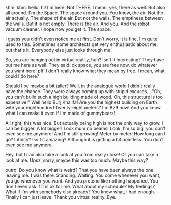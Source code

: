 khm. khm.
hello. hi! I'm here. Not THERE. I mean, yes, there as well. But also all around. 
I'm the Space. The space around you. You know, the air. Not the air actually. The shape of the air. But not the walls. The emptiness between the walls. But it is not empty. There is the air. And you. And the robot vacuum cleaner. 
I hope now you get it. The space.

I guess you didn't even notice me at first. Don't worry, it is fine, I'm quite used to this. Sometimes some architects get very enthusiastic about me, but that's it. Everybody else just looks through me.

So, you are hanging out in virtual reality, huh? Isn't it interesting? They have put me here as well. They said: ok space, you are free now. do whatever you want here! pff. I don't really know what they mean by free. I mean, what could I do here? 

Should I be maybe a bit taller? Well, in the analogue world I didn't really have the chance. They were always coming up with stupid excuses... "Oh, you can't build such a high building made of wood. Oh, this structure is too expensive!" Well hello Burj Khalifa! Are you the highest building on Earth with your eighthundred-twenty-eight meters? I'm 829 now! And you know what I can make it even if I'm made of gummybears! 

All right, this was nice.
But actually being high is not the only way to grow. I can be bigger. A lot bigger! Look mum no beams! 
Look, I'm so big, you don't even see me anymore! And I'm still growing! Meter by meter! How long can I go? Infinity? Isn't it amazing? Although it is getting a bit pointless. You don't even see me anymore. 

Hey, but I can also take a look at you from really close! Or you can take a look at me. Upsz, sorry, maybe this was too much. Maybe this way?

outro:
Do you know what is weird? That you have been always the one leaving me. I was there. Standing. Waiting. You come whenever you want, you go whenever you want. And you pretend like nothing happened. You don't even ask if it is ok for me. What about my schedule? My feelings? What if I'm with somebody else already? You know what, I had enough. Finally I can just leave. Thank you virtual reality. Bye. 






